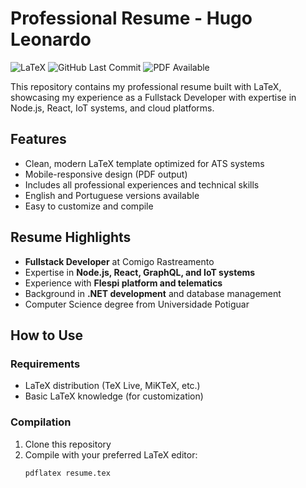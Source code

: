 # Professional Resume - Hugo Leonardo

![LaTeX](https://img.shields.io/badge/Language-LaTeX-blue)
![GitHub Last Commit](https://img.shields.io/github/last-commit/hugo-leonardo-dev/cv)
![PDF Available](https://img.shields.io/badge/PDF-Download-red)

This repository contains my professional resume built with LaTeX, showcasing my experience as a Fullstack Developer with expertise in Node.js, React, IoT systems, and cloud platforms.

## Features

- Clean, modern LaTeX template optimized for ATS systems
- Mobile-responsive design (PDF output)
- Includes all professional experiences and technical skills
- English and Portuguese versions available
- Easy to customize and compile

## Resume Highlights

- **Fullstack Developer** at Comigo Rastreamento
- Expertise in **Node.js, React, GraphQL, and IoT systems**
- Experience with **Flespi platform and telematics**
- Background in **.NET development** and database management
- Computer Science degree from Universidade Potiguar

## How to Use

### Requirements
- LaTeX distribution (TeX Live, MiKTeX, etc.)
- Basic LaTeX knowledge (for customization)

### Compilation
1. Clone this repository
2. Compile with your preferred LaTeX editor:
   ```bash
   pdflatex resume.tex
